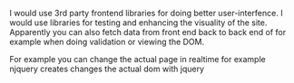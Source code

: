 I would use 3rd party frontend libraries for doing better user-interfence.
 I would use libraries for testing and enhancing the visuality of the site.
Apparently you can also fetch data from front end back to back end of for example 
when doing validation or viewing the DOM.

For example you can change the actual page in realtime
for example njquery creates changes the actual dom with jquery
 
